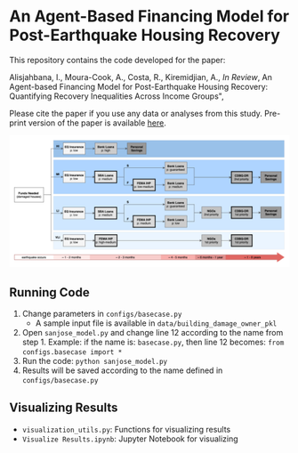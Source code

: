 # An Agent-Based Financing Model for Post-Earthquake Housing Recovery

This repository contains the code developed for the paper: 

Alisjahbana, I., Moura-Cook, A., Costa, R., Kiremidjian, A., _In Review_, An Agent-based Financing Model for Post-Earthquake Housing Recovery: Quantifying Recovery Inequalities Across Income Groups", 

Please cite the paper if you use any data or analyses from this study. Pre-print version of the paper is available [here](https://www.researchgate.net/publication/350190559_An_Agent-based_Financing_Model_for_Post-Earthquake_Housing_Recovery_Quantifying_Recovery_Inequalities_Across_Income_Groups).


![FinancingModel.png](FinancingModel.png)

## Running Code

1. Change parameters in `configs/basecase.py`
    - A sample input file is available in `data/building_damage_owner_pkl`
2. Open `sanjose_model.py` and change line 12 according to the name from step 1. Example: if the name is: `basecase.py`, then line 12 becomes: `from configs.basecase import *`
3. Run the code: `python sanjose_model.py`
4. Results will be saved according to the name defined in `configs/basecase.py`

## Visualizing Results

- `visualization_utils.py`: Functions for visualizing results
- `Visualize Results.ipynb`: Jupyter Notebook for visualizing
